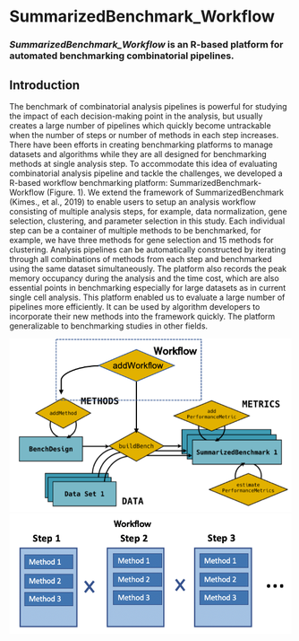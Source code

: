 # SummarizedBenchmark_Workflow
### ***SummarizedBenchmark_Workflow*** is an R-based platform for automated benchmarking combinatorial pipelines.

## Introduction
The benchmark of combinatorial analysis pipelines is powerful for studying the impact of each decision-making point in the analysis, but usually creates a large number of pipelines which quickly become untrackable when the number of steps or number of methods in each step increases.
There have been efforts in creating benchmarking platforms to manage datasets and algorithms while they are all designed for benchmarking methods at single analysis step. To accommodate this idea of evaluating combinatorial analysis pipeline and tackle the challenges, we developed a R-based workflow benchmarking platform: SummarizedBenchmark-Workflow (Figure. 1). We extend the framework of SummarizedBenchmark (Kimes., et al., 2019) to enable users to setup an analysis workflow consisting of multiple analysis steps, for example, data normalization, gene selection, clustering, and parameter selection in this study. Each individual step can be a container of multiple methods to be benchmarked, for example, we have three methods for gene selection and 15 methods for clustering. Analysis pipelines can be automatically constructed by iterating through all combinations of methods from each step and benchmarked using the same dataset simultaneously. The platform also records the peak memory occupancy during the analysis and the time cost, which are also essential points in benchmarking especially for large datasets as in current single cell analysis. This platform enabled us to evaluate a large number of pipelines more efficiently. It can be used by algorithm developers to incorporate their new methods into the framework quickly. The platform generalizable to benchmarking studies in other fields. 

![](./pics/5.png)
![](./pics/6.png)
